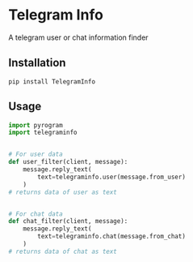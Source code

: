 # Telegram Info
A telegram user or chat information finder

## Installation

```
pip install TelegramInfo
```

## Usage

```py
import pyrogram
import telegraminfo


# For user data
def user_filter(client, message):
    message.reply_text(
        text=telegraminfo.user(message.from_user)
    )
# returns data of user as text


# For chat data
def chat_filter(client, message):
    message.reply_text(
        text=telegraminfo.chat(message.from_chat)
    )
# returns data of chat as text
```
